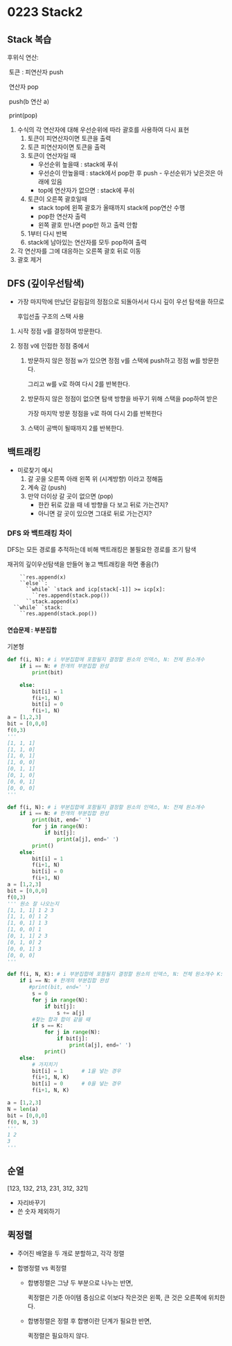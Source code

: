 # 0223 Stack2

## Stack 복습

후위식 연산:

​	토큰 : 피연산자 push

​	연산자 pop

​	push(b 연산 a)

​	print(pop)

1. 수식의 각 연산자에 대해 우선순위에 따라 괄호를 사용하여 다시 표현
   1. 토큰이 피연산자이면 토큰을 출력
   2. 토큰 피연산자이면 토큰을 출력
   3. 토큰이 연산자일 때
      - 우선순위 높을때 : stack에 푸쉬
      - 우선순이 안높을때 : stack에서 pop한 후 push - 우선순위가 낮은것은 아래에 있음
      - top에 연산자가 없으면 : stack에 푸쉬
   4. 토큰이 오른쪽 괄호일때
      - stack top에 왼쪽 괄호가 올때까지 stack에 pop연산 수행
      - pop한 연산자 출력
      - 왼쪽 괄호 만나면 pop만 하고 출력 안함
   5. 1부터 다시 반복
   6. stack에 남아있는 연산자를 모두 pop하여 출력
2. 각 연산자를 그에 대응하는 오른쪽 괄호 뒤로 이동
3. 괄호 제거



## DFS (깊이우선탐색)

- 가장 마지막에 만났던 갈림길의 정점으로 되돌아서서 다시 깊이 우선 탐색을 하므로

  후입선출 구조의 스택 사용

1) 시작 정점 v를 결정하여 방문한다.

2) 정점 v에 인접한 정점 중에서

   1) 방문하지 않은 정점 w가 있으면 정점 v를 스택에 push하고 정점 w를 방문한다.

      그리고 w를 v로 하여 다시 2를 반복한다.

   2. 방문하지 않은 정점이 없으면 탐색 방향을 바꾸기 위해 스택을 pop하여 받은

      가장 마지막 방문 정점을 v로 하여 다시 2)를 반복한다

   3. 스택이 공백이 될때까지 2를 반복한다.

      

## 백트래킹

- 미로찾기 예시
  1. 갈 곳을 오른쪽 아래 왼쪽 위 (시계방향) 이라고 정해둠
  2. 계속 감 (push)
  3. 만약 더이상 갈 곳이 없으면 (pop)
     - 한칸 뒤로 갔을 때 네 방향을 다 보고 뒤로 가는건지?
     - 아니면 갈 곳이 있으면 그대로 뒤로 가는건지?



### DFS 와 백트래킹 차이

DFS는 모든 경로를 추적하는데 비해 백트래킹은 불필요한 경로를 조기 탐색

재귀의 깊이우선탐색을 만들어 놓고 백트래킹을 하면 좋음(?)

```
    ``res.append(x)
    ``else``:
      ``while` `stack and icp[stack[-1]] >= icp[x]:
        ``res.append(stack.pop())
      ``stack.append(x)
  ``while` `stack:
    ``res.append(stack.pop())
```

#### 연습문제 : 부분집합

기본형

```python
def f(i, N): # i 부분집합에 포함될지 결정할 원소의 인덱스, N: 전체 원소개수
    if i == N: # 한개의 부분집합 완성
        print(bit)

    else:
        bit[i] = 1
        f(i+1, N)
        bit[i] = 0
        f(i+1, N)
a = [1,2,3]
bit = [0,0,0]
f(0,3)
'''
[1, 1, 1] 
[1, 1, 0] 
[1, 0, 1] 
[1, 0, 0] 
[0, 1, 1] 
[0, 1, 0]  
[0, 0, 1]
[0, 0, 0]
'''
```

```python
def f(i, N): # i 부분집합에 포함될지 결정할 원소의 인덱스, N: 전체 원소개수
    if i == N: # 한개의 부분집합 완성
        print(bit, end=' ')
        for j in range(N):
            if bit[j]:
                print(a[j], end=' ')
        print()
    else:
        bit[i] = 1
        f(i+1, N)
        bit[i] = 0
        f(i+1, N)
a = [1,2,3]
bit = [0,0,0]
f(0,3)
''' 원소 잘 나오는지
[1, 1, 1] 1 2 3 
[1, 1, 0] 1 2 
[1, 0, 1] 1 3 
[1, 0, 0] 1 
[0, 1, 1] 2 3 
[0, 1, 0] 2 
[0, 0, 1] 3 
[0, 0, 0] 
'''
```

```python
def f(i, N, K): # i 부분집합에 포함될지 결정할 원소의 인덱스, N: 전체 원소개수 K: 찾는 합
    if i == N: # 한개의 부분집합 완성
       #print(bit, end=' ')
        s = 0
        for j in range(N):
            if bit[j]:
                s += a[j]
        #찾는 합과 합이 같을 때
        if s == K:
            for j in range(N):
                if bit[j]:
                    print(a[j], end=' ')
            print()
    else:
        # 가지치기
        bit[i] = 1  	# 1을 넣는 경우
        f(i+1, N, K)
        bit[i] = 0 		# 0을 넣는 경우
        f(i+1, N, K)

a = [1,2,3]
N = len(a)
bit = [0,0,0]
f(0, N, 3)
'''
1 2 
3 
'''
```





## 순열

[123, 132, 213, 231, 312, 321]

- 자리바꾸기
- 쓴 숫자 제외하기



## 퀵정렬

- 주어진 배열을 두 개로 분할하고, 각각 정렬

- 합병정렬 vs 퀵정렬

  - 합병정렬은 그냥 두 부분으로 나누는 반면,

    퀵정렬은 기준 아이템 중심으로 이보다 작은것은 왼쪽, 큰 것은 오른쪽에 위치한다.

  - 합병정렬은 정렬 후 합병이란 단계가 필요한 반면,

    퀵정렬은 필요하지 않다.


